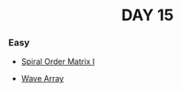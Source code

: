<h1 align="center"> 
DAY 15
</h1>

### Easy

- [Spiral Order Matrix I](https://github.com/asthakri50/100_DAYS_OF_CODE/blob/main/Day15/1.java)

- [Wave Array](https://github.com/asthakri50/100_DAYS_OF_CODE/blob/main/Day15/2.java)
